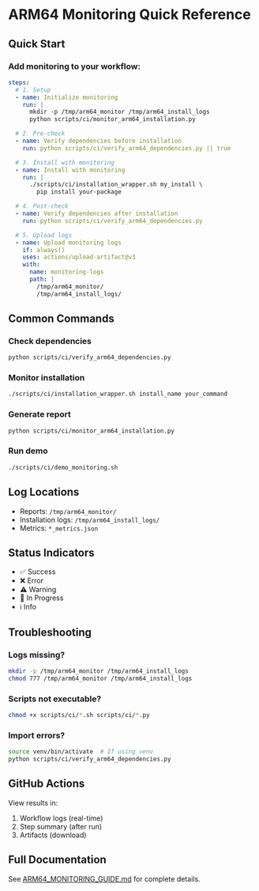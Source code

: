 # ARM64 Monitoring Quick Reference

## Quick Start

### Add monitoring to your workflow:

```yaml
steps:
  # 1. Setup
  - name: Initialize monitoring
    run: |
      mkdir -p /tmp/arm64_monitor /tmp/arm64_install_logs
      python scripts/ci/monitor_arm64_installation.py

  # 2. Pre-check
  - name: Verify dependencies before installation
    run: python scripts/ci/verify_arm64_dependencies.py || true

  # 3. Install with monitoring
  - name: Install with monitoring
    run: |
      ./scripts/ci/installation_wrapper.sh my_install \
        pip install your-package

  # 4. Post-check
  - name: Verify dependencies after installation
    run: python scripts/ci/verify_arm64_dependencies.py

  # 5. Upload logs
  - name: Upload monitoring logs
    if: always()
    uses: actions/upload-artifact@v3
    with:
      name: monitoring-logs
      path: |
        /tmp/arm64_monitor/
        /tmp/arm64_install_logs/
```

## Common Commands

### Check dependencies
```bash
python scripts/ci/verify_arm64_dependencies.py
```

### Monitor installation
```bash
./scripts/ci/installation_wrapper.sh install_name your_command
```

### Generate report
```bash
python scripts/ci/monitor_arm64_installation.py
```

### Run demo
```bash
./scripts/ci/demo_monitoring.sh
```

## Log Locations

- Reports: `/tmp/arm64_monitor/`
- Installation logs: `/tmp/arm64_install_logs/`
- Metrics: `*_metrics.json`

## Status Indicators

- ✅ Success
- ❌ Error
- ⚠️ Warning
- 🔄 In Progress
- ℹ️ Info

## Troubleshooting

### Logs missing?
```bash
mkdir -p /tmp/arm64_monitor /tmp/arm64_install_logs
chmod 777 /tmp/arm64_monitor /tmp/arm64_install_logs
```

### Scripts not executable?
```bash
chmod +x scripts/ci/*.sh scripts/ci/*.py
```

### Import errors?
```bash
source venv/bin/activate  # If using venv
python scripts/ci/verify_arm64_dependencies.py
```

## GitHub Actions

View results in:
1. Workflow logs (real-time)
2. Step summary (after run)
3. Artifacts (download)

## Full Documentation

See [ARM64_MONITORING_GUIDE.md](./ARM64_MONITORING_GUIDE.md) for complete details.
